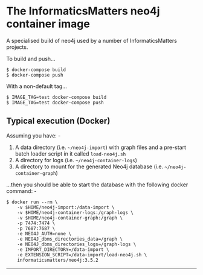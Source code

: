 # The InformaticsMatters neo4j container image
A specialised build of neo4j used by a number of InformaticsMatters projects.

To build and push...

    $ docker-compose build
    $ docker-compose push

With a non-default tag...

    $ IMAGE_TAG=test docker-compose build
    $ IMAGE_TAG=test docker-compose push

## Typical execution (Docker)
Assuming you have: -

1.  A data directory (i.e. `~/neo4j-import`) with graph files and a pre-start
    batch loader script in it called `load-neo4j.sh`
1.  A directory for logs (i.e. `~/neo4j-container-logs`)
1.  A directory to mount for the generated Neo4j database
    (i.e. `~/neo4j-container-graph`)

...then you should be able to start the database
with the following docker command: -

    $ docker run --rm \
        -v $HOME/neo4j-import:/data-import \
        -v $HOME/neo4j-container-logs:/graph-logs \
        -v $HOME/neo4j-container-graph:/graph \
        -p 7474:7474 \
        -p 7687:7687 \
        -e NEO4J_AUTH=none \
        -e NEO4J_dbms_directories_data=/graph \
        -e NEO4J_dbms_directories_logs=/graph-logs \
        -e IMPORT_DIRECTORY=/data-import \
        -e EXTENSION_SCRIPT=/data-import/load-neo4j.sh \
        informaticsmatters/neo4j:3.5.2
        
---
